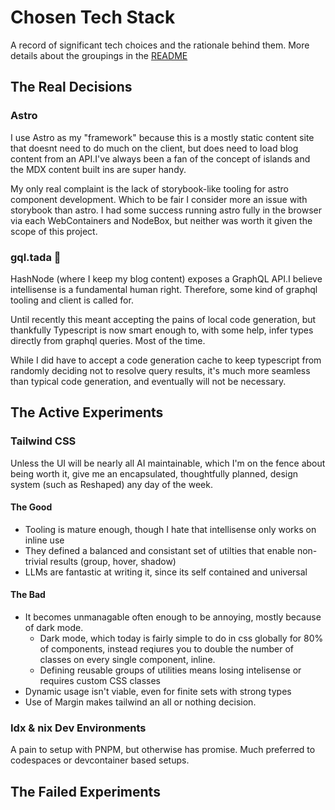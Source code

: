# Chosen Tech Stack

A record of significant tech choices and the rationale behind them. More details about the groupings in the [README](./README.md)


## The Real Decisions

### Astro 

I use Astro as my "framework" because this is a mostly static content site that doesnt need to do much on the client, but does need to load blog content from an API.I've always been a fan of the concept of islands and the MDX content built ins are super handy. 

My only real complaint is the lack of storybook-like tooling for astro component development. Which to be fair I consider more an issue with storybook than astro. I had some success running astro fully in the browser via each WebContainers  and NodeBox, but neither was worth it given the scope of this project. 

### gql.tada 🎉

HashNode (where I keep my blog content) exposes a GraphQL API.I believe intellisense is a fundamental human right. Therefore, some kind of graphql tooling and client is called for. 

Until recently this meant accepting the pains of local code generation, but thankfully Typescript is now smart enough to, with some help, infer types directly from graphql queries. Most of the time. 

While I did have to accept a code generation cache to keep typescript from randomly deciding not to resolve query results, it's much more seamless than typical code generation, and eventually will not be necessary. 


## The Active Experiments 

### Tailwind CSS

Unless the UI will be nearly all AI maintainable, which I'm on the fence about being worth it, give me an encapsulated, thoughtfully planned, design system (such as Reshaped) any day of the week. 

#### The Good

- Tooling is mature enough, though I hate that intellisense only works on inline use 
- They defined a balanced and consistant set of utilties that enable non-trivial results (group, hover, shadow)
- LLMs are fantastic at writing it, since its self contained and universal 

#### The Bad 

- It becomes unmanagable often enough to be annoying, mostly because of dark mode. 
    -  Dark mode, which today is fairly simple to do in css globally for 80% of components, instead reqiures you to double the number of classes on every single component, inline. 
    - Defining reusable groups of utilities means losing intelisense or requires custom CSS classes
- Dynamic usage isn't viable, even for finite sets with strong types
-  Use of Margin makes tailwind an all or nothing decision. 

### Idx & nix Dev Environments

A pain to setup with PNPM, but otherwise has promise. Much preferred to codespaces or devcontainer based setups. 



## The Failed Experiments 